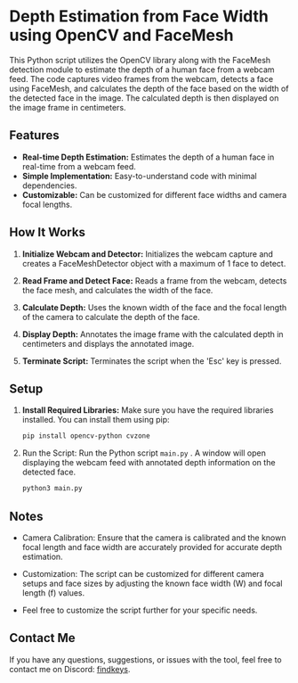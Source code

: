 # Depth Estimation from Face Width using OpenCV and FaceMesh

This Python script utilizes the OpenCV library along with the FaceMesh detection module to estimate the depth of a human face from a webcam feed. The code captures video frames from the webcam, detects a face using FaceMesh, and calculates the depth of the face based on the width of the detected face in the image. The calculated depth is then displayed on the image frame in centimeters.

## Features

- **Real-time Depth Estimation:** Estimates the depth of a human face in real-time from a webcam feed.
- **Simple Implementation:** Easy-to-understand code with minimal dependencies.
- **Customizable:** Can be customized for different face widths and camera focal lengths.

## How It Works

1. **Initialize Webcam and Detector:** Initializes the webcam capture and creates a FaceMeshDetector object with a maximum of 1 face to detect.

2. **Read Frame and Detect Face:** Reads a frame from the webcam, detects the face mesh, and calculates the width of the face.

3. **Calculate Depth:** Uses the known width of the face and the focal length of the camera to calculate the depth of the face.

4. **Display Depth:** Annotates the image frame with the calculated depth in centimeters and displays the annotated image.

5. **Terminate Script:** Terminates the script when the 'Esc' key is pressed.

## Setup

1. **Install Required Libraries:** Make sure you have the required libraries installed. You can install them using pip:
   ```bash
   pip install opencv-python cvzone
2. Run the Script: Run the Python script `main.py` . A window will open displaying the webcam feed with annotated depth information on the detected face.
   ```bash
   python3 main.py

## Notes
- Camera Calibration: Ensure that the camera is calibrated and the known focal length and face width are accurately provided for accurate depth estimation.

- Customization: The script can be customized for different camera setups and face sizes by adjusting the known face width (W) and focal length (f) values.

- Feel free to customize the script further for your specific needs.

## Contact Me

If you have any questions, suggestions, or issues with the tool, feel free to contact me on Discord: [findkeys](https://discord.com/users/840848369484169266).

